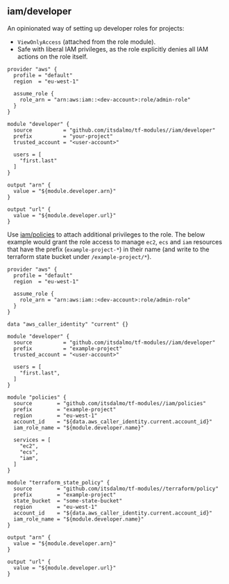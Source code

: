 ## iam/developer

An opinionated way of setting up developer roles for projects:

- `ViewOnlyAccess` (attached from the role module).
- Safe with liberal IAM privileges, as the role explicitly denies all IAM actions on the role itself.

```hcl
provider "aws" {
  profile = "default"
  region  = "eu-west-1"

  assume_role {
    role_arn = "arn:aws:iam::<dev-account>:role/admin-role"
  }
}

module "developer" {
  source          = "github.com/itsdalmo/tf-modules//iam/developer"
  prefix          = "your-project"
  trusted_account = "<user-account>"
  
  users = [
    "first.last"
  ]
}

output "arn" {
  value = "${module.developer.arn}"
}

output "url" {
  value = "${module.developer.url}"
}
```

Use [iam/policies](../policies/README.md) to attach additional privileges to the role. The
below example would grant the role access to manage `ec2`, `ecs` and `iam` resources that have
the prefix (`example-project-*`) in their name (and write to the terraform state bucket under 
`/example-project/*`).

```hcl
provider "aws" {
  profile = "default"
  region  = "eu-west-1"

  assume_role {
    role_arn = "arn:aws:iam::<dev-account>:role/admin-role"
  }
}

data "aws_caller_identity" "current" {}

module "developer" {
  source          = "github.com/itsdalmo/tf-modules//iam/developer"
  prefix          = "example-project"
  trusted_account = "<user-account>"

  users = [
    "first.last",
  ]
}

module "policies" {
  source        = "github.com/itsdalmo/tf-modules//iam/policies"
  prefix        = "example-project"
  region        = "eu-west-1"
  account_id    = "${data.aws_caller_identity.current.account_id}"
  iam_role_name = "${module.developer.name}"

  services = [
    "ec2",
    "ecs",
    "iam",
  ]
}

module "terraform_state_policy" {
  source        = "github.com/itsdalmo/tf-modules//terraform/policy"
  prefix        = "example-project"
  state_bucket  = "some-state-bucket"
  region        = "eu-west-1"
  account_id    = "${data.aws_caller_identity.current.account_id}"
  iam_role_name = "${module.developer.name}"
}

output "arn" {
  value = "${module.developer.arn}"
}

output "url" {
  value = "${module.developer.url}"
}
```
